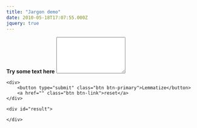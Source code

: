 ```yaml
---
title: "Jargon demo"
date: 2010-05-18T17:07:55.000Z
jquery: true
---
```


<form action="https://jargon-demo.appspot.com" method="POST" id="text-form">
    <div class="form-group">
        <label for="text">
            <strong>Try some text here</strong>
        </label>
        <textarea class="form-control" id="text" name="text" rows="6"></textarea>
    </div>

    <div>
        <button type="submit" class="btn btn-primary">Lemmatize</button>
        <a href="" class="btn btn-link">reset</a>
    </div>

    <div id="result">
        
    </div>
</form>

<script src="https://code.jquery.com/jquery-3.3.1.min.js"></script>

<script type="text/javascript" defer>
    (function () {
        // Intercept the submit to use ajax
        $(document).on("submit", "#text-form", function (e) {
            var url = this.action;
            var data = $(this).serialize();
            $.ajax({
                type: "POST",
                url: url,             
                crossDomain: false,
                data: data,
                success: update
            });
            return false;
            e.preventDefault();
        });

        function update(html) {
            $("#result").html(html);
        }
    })();
</script>